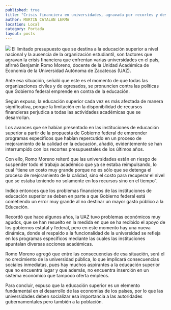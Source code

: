 ```yaml
---
published: true
title: "Crisis financiera en universidades, agravada por recortes y desorganización: Romo Moreno"
author: MARTIN CATALAN LERMA
location: Local
category: Portada
layout: posts
---
```


![](http://i.imgur.com/A5qpE9Hm.jpg)
El limitado presupuesto que se destina a la educación superior a nivel nacional y la ausencia de la organización estudiantil, son factores que agravan la crisis financiera que enfrentan varias universidades en el país, afirmó Benjamín Romo Moreno, docente de la Unidad Académica de Economía de la Universidad Autónoma de Zacatecas (UAZ).

Ante esa situación, señaló que este es el momento de que todas las organizaciones civiles y de egresados, se pronuncien contra las políticas que Gobierno federal emprende en contra de la educación.

Según expuso, la educación superior cada vez es más afectada de manera significativa, porque la limitación en la disponibilidad de recursos financieras perjudica a todas las actividades académicas que se desarrollan.

Los avances que se habían presentado en las instituciones de educación superior a partir de la propuesta de Gobierno federal de emprender programas específicos que habían repercutido en un proceso de mejoramiento de la calidad en la educación, añadió, evidentemente se han interrumpido con los recortes presupuestales de los últimos años.

Con ello, Romo Moreno reiteró que las universidades están en riesgo de suspender todo el trabajo académico que ya se estaba reimpulsando, lo cual “tiene un costo muy grande porque no es sólo que se detenga el proceso de mejoramiento de la calidad, sino el costo para recuperar el nivel que se estaba teniendo no solamente en los recursos sino en el tiempo”.

Indicó entonces que los problemas financieros de las instituciones de educación superior se deben en parte a que Gobierno federal está cometiendo un error muy grande al no destinar un mayor gasto público a la Educación.

Recordó que hace algunos años, la UAZ tuvo problemas económicos muy agudos, que se han resuelto en la medida en que se ha recibido el apoyo de los gobiernos estatal y federal, pero en este momento hay una nueva dinámica, donde el respaldo a la funcionalidad de la universidad se refleja en los programas específicos mediante las cuales las instituciones apuntalan diversas acciones académicas.

Romo Moreno agregó que entre las consecuencias de esa situación, será el no crecimiento de la universidad pública, lo que implicará consecuencias sociales inmediatas, pues hay muchos aspirantes a la educación superior que no encuentra lugar y que además, no encuentra inserción en un sistema económico que tampoco oferta empleos.

Para concluir, expuso que la educación superior es un elemento fundamental en el desarrollo de las economías de los países, por lo que las universidades deben socializar esa importancia a las autoridades gubernamentales pero también a la población.
